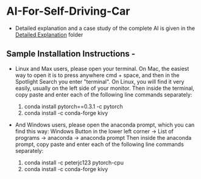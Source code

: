 # AI-For-Self-Driving-Car

* Detailed explanation and a case study of the complete AI is given in the [Detailed Explanation](https://github.com/akhil218/Self-Driving-Car-AI/tree/main/Detailed%20Explanation%20of%20Self%20Driving%20Car%20AI) folder

## Sample Installation Instructions - 

* Linux and Max users, please open your terminal.
On Mac, the easiest way to open it is to press anywhere cmd + space, and then in the Spotlight Search you enter "terminal".
On Linux, you will find it very easily, usually on the left side of your monitor.
Then inside the terminal, copy paste and enter each of the following line commands separately:

    1. conda install pytorch==0.3.1 -c pytorch <br>
    2. conda install -c conda-forge kivy

* And Windows users, please open the anaconda prompt, which you can find this way:
Windows Button in the lower left corner -> List of programs -> anaconda -> anaconda prompt
Then inside the anaconda prompt, copy paste and enter each of the following line commands separately:

    1. conda install -c peterjc123 pytorch-cpu
    2. conda install -c conda-forge kivy
